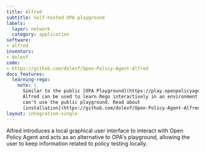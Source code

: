```yaml
---
title: Alfred
subtitle: Self-hosted OPA playground
labels:
  layer: network
  category: application
software:
- alfred
inventors:
- dolevf
code:
- https://github.com/dolevf/Open-Policy-Agent-Alfred
docs_features:
  learning-rego:
    note: |
      Similar to the public [OPA Playground](https://play.openpolicyagent.org/),
      Alfred can be used to learn Rego interactively in an environment that
      can't use the public playground. Read about
      [installation](https://github.com/dolevf/Open-Policy-Agent-Alfred#how-to-install).
layout: integration-single
---
```

Alfred introduces a local graphical user interface to interact with Open Policy Agent and acts as an alternative to OPA's playground, allowing the user to keep information related to policy testing locally.

